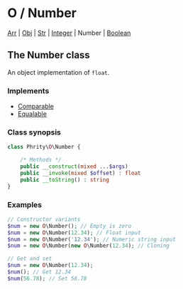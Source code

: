 # O / Number

[Arr](class.arr.md) | [Obj](class.obj.md) | [Str](class.str.md) | [Integer](class.integer.md) | Number | [Boolean](class.boolean.md)

## The Number class

An object implementation of `float`.

### Implements

* [Comparable](https://github.com/sirn-se/phrity-comparison)
* [Equalable](https://github.com/sirn-se/phrity-comparison)

###  Class synopsis

```php
class Phrity\O\Number {

    /* Methods */
    public __construct(mixed ...$args)
    public __invoke(mixed $offset) : float
    public __toString() : string
}
```

###  Examples

```php
// Constructor variants
$num = new O\Number(); // Empty is zero
$num = new O\Number(12.34); // Float input
$num = new O\Number('12.34'); // Numeric string input
$num = new O\Number(new O\Number(12.34); // Cloning

// Get and set
$num = new O\Number(12.34);
$num(); // Get 12.34
$num(56.78); // Set 56.78
```
